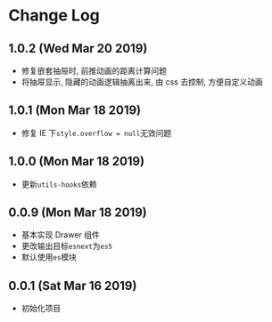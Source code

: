 # Change Log

## 1.0.2 (Wed Mar 20 2019)

-   修复嵌套抽屉时, 前推动画的距离计算问题
-   将抽屉显示, 隐藏的动画逻辑抽离出来, 由 css 去控制, 方便自定义动画

## 1.0.1 (Mon Mar 18 2019)

-   修复 IE 下`style.overflow = null`无效问题

## 1.0.0 (Mon Mar 18 2019)

-   更新`utils-hooks`依赖

## 0.0.9 (Mon Mar 18 2019)

-   基本实现 Drawer 组件
-   更改输出目标`esnext`为`es5`
-   默认使用`es`模块

## 0.0.1 (Sat Mar 16 2019)

-   初始化项目
